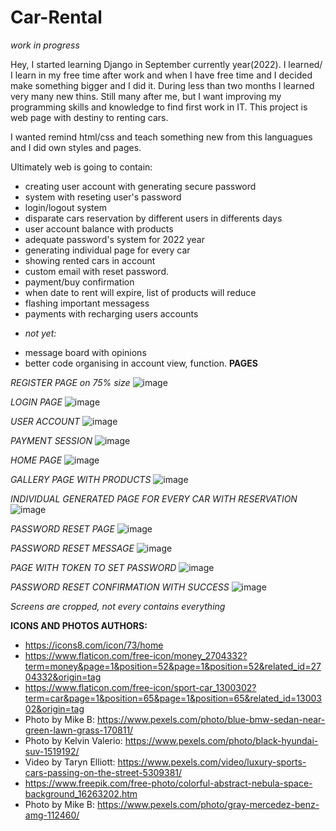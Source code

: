 # Car-Rental

*work in progress*

Hey, I started learning Django in September currently year(2022). I learned/ I learn in my free time after work and when I have free time and I decided make something bigger and I did it. During less than two months I learned very many new thins. Still many after me, but I want improving
my programming skills and knowledge to find first work in IT. This project is web page with destiny to renting cars.

I wanted remind html/css and teach something new from this languagues and I did own styles and pages.

Ultimately web is going to contain:
- creating user account with generating secure password
- system with reseting user's password 
- login/logout system
- disparate cars reservation by different users in differents days
- user account balance with products
- adequate password's system for 2022 year
- generating individual page for every car
- showing rented cars in account
- custom email with reset password.
- payment/buy confirmation
- when date to rent will expire, list of products will reduce
- flashing important messagess
- payments with recharging users accounts

* *not yet:*

- message board with opinions
- better code organising in account view, function.
**PAGES**


*REGISTER PAGE on 75% size*
![image](https://user-images.githubusercontent.com/97913106/194759532-91fe2bcd-1b5d-420a-a6ee-a2eff64a1fb7.png)


*LOGIN PAGE*
![image](https://user-images.githubusercontent.com/97913106/194759546-3efdea5f-baa0-44a3-997a-b1983d46ef1b.png)


*USER ACCOUNT*
![image](https://user-images.githubusercontent.com/97913106/194759555-36fc7ac1-d2f8-4aa6-a50a-702e602c945b.png)

*PAYMENT SESSION*
![image](https://user-images.githubusercontent.com/97913106/196127191-783ce8c1-2e78-4742-a73e-c93124e3ce37.png)


*HOME PAGE*
![image](https://user-images.githubusercontent.com/97913106/194759565-7a5b14c9-acd4-40ef-80bb-dd62b86ed63d.png)


*GALLERY PAGE WITH PRODUCTS*
![image](https://user-images.githubusercontent.com/97913106/194759586-7ecfb4bb-9468-4361-8d76-e7506a34b741.png)


*INDIVIDUAL GENERATED PAGE FOR EVERY CAR WITH RESERVATION*
![image](https://user-images.githubusercontent.com/97913106/194759596-d43e79d9-2482-43cd-8629-b537cdafb968.png)


*PASSWORD RESET PAGE*
![image](https://user-images.githubusercontent.com/97913106/194759614-c085d4bf-6fcc-4ce1-8d5f-b18374f32377.png)


*PASSWORD RESET MESSAGE*
![image](https://user-images.githubusercontent.com/97913106/194759638-3ac04185-672e-467b-821b-40c376f034a5.png)


*PAGE WITH TOKEN TO SET PASSWORD*
![image](https://user-images.githubusercontent.com/97913106/194759670-90fdd2fd-aaf8-43d7-a032-2681a0904951.png)


*PASSWORD RESET CONFIRMATION WITH SUCCESS*
![image](https://user-images.githubusercontent.com/97913106/194759689-2e92bb46-8b85-468d-958a-038bd208fd6e.png)


*Screens are cropped, not every contains everything*







**ICONS AND PHOTOS AUTHORS:**
- https://icons8.com/icon/73/home
- https://www.flaticon.com/free-icon/money_2704332?term=money&page=1&position=52&page=1&position=52&related_id=2704332&origin=tag
- https://www.flaticon.com/free-icon/sport-car_1300302?term=car&page=1&position=65&page=1&position=65&related_id=1300302&origin=tag
- Photo by Mike B: https://www.pexels.com/photo/blue-bmw-sedan-near-green-lawn-grass-170811/
- Photo by Kelvin Valerio: https://www.pexels.com/photo/black-hyundai-suv-1519192/
- Video by Taryn Elliott: https://www.pexels.com/video/luxury-sports-cars-passing-on-the-street-5309381/
- https://www.freepik.com/free-photo/colorful-abstract-nebula-space-background_16263202.htm
- Photo by Mike B: https://www.pexels.com/photo/gray-mercedez-benz-amg-112460/
